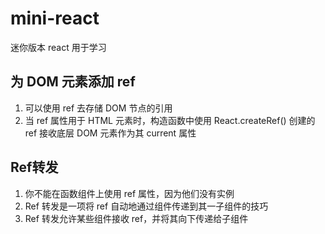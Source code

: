 # mini-react
迷你版本 react 用于学习

## 为 DOM 元素添加 ref
1. 可以使用 ref 去存储 DOM 节点的引用
2. 当 ref 属性用于 HTML 元素时，构造函数中使用 React.createRef() 创建的 ref 接收底层 DOM 元素作为其 current 属性

## Ref转发
1. 你不能在函数组件上使用 ref 属性，因为他们没有实例
2. Ref 转发是一项将 ref 自动地通过组件传递到其一子组件的技巧
3. Ref 转发允许某些组件接收 ref，并将其向下传递给子组件